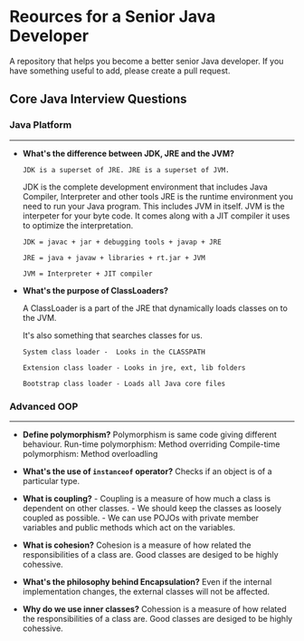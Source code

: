 # Reources for a Senior Java Developer
A repository that helps you become a better senior Java developer.
If you have something useful to add, please create a pull request.



## Core Java Interview Questions  


### Java Platform
____
* **What's the difference between JDK, JRE and the JVM?**

	`JDK is a superset of JRE. JRE is a superset of JVM.`
	
	JDK is the complete development environment that includes Java Compiler, Interpreter and other tools
	JRE is the runtime environment you need to run your Java program. This includes JVM in itself.
	JVM is the interpeter for your byte code. It comes along with a JIT compiler it uses to optimize the interpretation.

  `JDK = javac + jar + debugging tools + javap + JRE`

  `JRE = java + javaw + libraries + rt.jar + JVM`

  `JVM = Interpreter + JIT compiler`

* **What's the purpose of ClassLoaders?**
 
  A ClassLoader is a part of the JRE that dynamically loads classes on to the JVM.

  It's also something that searches classes for us.

  `System class loader -  Looks in the CLASSPATH`

  `Extension class loader - Looks in jre, ext, lib folders`

  `Bootstrap class loader - Loads all Java core files`

### Advanced OOP
____

* **Define polymorphism?**
		Polymorphism is same code giving different behaviour.
		Run-time polymorphism: Method overriding
		Compile-time polymorphism: Method overloadling
	
* **What's the use of `instanceof` operator?**
		Checks if an object is of a particular type.
		
* **What is coupling?**
		- Coupling is a measure of how much a class is dependent on other classes.
		- We should keep the classes as loosely coupled as possible.
		- We can use POJOs with private member variables and public methods which act on the variables.
	
* **What is cohesion?**
		Cohesion is a measure of how related the responsibilities of a class are.
		Good classes are desiged to be highly cohessive.

* **What's the philosophy behind Encapsulation?**
		Even if the internal implementation changes, the external classes will not be affected.
		
* **Why do we use inner classes?**
		Cohession is a measure of how related the responsibilities of a class are.
		Good classes are desiged to be highly cohessive.
		
		
